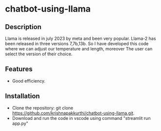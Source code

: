 # chatbot-using-llama

## Description
Llama is released in july 2023 by meta and been very popular. Llama-2 has been released in three versions 7,7b,13b. So I have developed this code where we can adjust our temperature and length, moreover The user can select the version of their choice.

## Features

- Good efficiency.

## Installation

- Clone the repository: git clone https://github.com/krishnapakkurthi/chatbot-using-llama.git.
- Download and run the code in vscode using command "streamlit run app.py"


